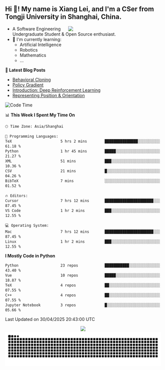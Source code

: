 <h2 align="left">Hi 👋! My name is Xiang Lei, and I'm a CSer from Tongji University in Shanghai, China.</h2>


<img align= "right" width= "300" src= "https://pa1.narvii.com/6580/8098c6e9207376889eeb0532d9f5a0723c4d73f5_hq.gif"/>

- A Software Engineering Undergraduate Student & Open Source enthusiast.
- 🌱 I'm currently learning:
  - Artificial Intelligence
  - Robotics
  - Mathematics
  - ...
 
**📝 Latest Blog Posts** 
- [Behavioral Cloning](https://lei00764.github.io/posts/2025-04-22-Behavioral%20Cloning/index.html)
- [Policy Gradient](https://lei00764.github.io/posts/2024-12-12-Policy%20Gradient/index.html)
- [Introduction: Deep Reinforcement Learning](https://lei00764.github.io/posts/2024-11-27-%E6%B7%B1%E5%BA%A6%E5%BC%BA%E5%8C%96%E5%AD%A6%E4%B9%A0%E5%85%A5%E9%97%A8%E4%BB%8B%E7%BB%8D/index.html)
- [Representing Position & Orientation](https://lei00764.github.io/posts/2024-10-24-%E6%9C%BA%E5%99%A8%E4%BA%BA%E5%AD%A6%E4%B8%AD%E7%9A%84%E5%A7%BF%E6%80%81%E7%9A%84%E8%A1%A8%E7%A4%BA%E6%96%B9%E6%B3%95/index.html)

<!--START_SECTION:waka-->
![Code Time](http://img.shields.io/badge/Code%20Time-945%20hrs%2041%20mins-blue)

📊 **This Week I Spent My Time On** 

```text
🕑︎ Time Zone: Asia/Shanghai

💬 Programming Languages: 
TeX                      5 hrs 2 mins        ███████████████░░░░░░░░░░   61.18 % 
Python                   1 hr 45 mins        █████░░░░░░░░░░░░░░░░░░░░   21.27 % 
XML                      51 mins             ███░░░░░░░░░░░░░░░░░░░░░░   10.36 % 
CSV                      21 mins             █░░░░░░░░░░░░░░░░░░░░░░░░   04.26 % 
BibTeX                   7 mins              ░░░░░░░░░░░░░░░░░░░░░░░░░   01.52 % 

🔥 Editors: 
Cursor                   7 hrs 12 mins       ██████████████████████░░░   87.45 % 
VS Code                  1 hr 2 mins         ███░░░░░░░░░░░░░░░░░░░░░░   12.55 % 

💻 Operating System: 
Mac                      7 hrs 12 mins       ██████████████████████░░░   87.45 % 
Linux                    1 hr 2 mins         ███░░░░░░░░░░░░░░░░░░░░░░   12.55 % 
```

**I Mostly Code in Python** 

```text
Python                   23 repos            ███████████░░░░░░░░░░░░░░   43.40 % 
Vue                      10 repos            █████░░░░░░░░░░░░░░░░░░░░   18.87 % 
TeX                      4 repos             ██░░░░░░░░░░░░░░░░░░░░░░░   07.55 % 
C++                      4 repos             ██░░░░░░░░░░░░░░░░░░░░░░░   07.55 % 
Jupyter Notebook         3 repos             █░░░░░░░░░░░░░░░░░░░░░░░░   05.66 % 
```




 Last Updated on 30/04/2025 20:43:00 UTC
<!--END_SECTION:waka-->




<div align="center">
  <img src="https://github-readme-stats.vercel.app/api?username=Lei00764&show_icons=true&theme=radical" />
 </div>

 <div align="center">

<picture>
  <source media="(prefers-color-scheme: dark)" srcset="https://raw.githubusercontent.com/Lei00764/Lei00764/output/github-contribution-grid-snake-dark.svg">
  <source media="(prefers-color-scheme: light)" srcset="https://raw.githubusercontent.com/Lei00764/Lei00764/output/github-contribution-grid-snake.svg">
  <img alt="github contribution grid snake animation" src="https://raw.githubusercontent.com/Lei00764/Lei00764/output/github-contribution-grid-snake.svg">
</picture>

</div>
